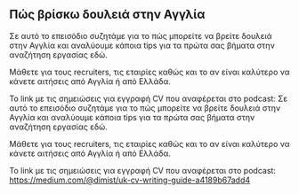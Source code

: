 ## Πώς βρίσκω δουλειά στην Αγγλία

Σε αυτό το επεισόδιο συζητάμε για το πώς μπορείτε να βρείτε δουλειά στην Αγγλία και αναλύουμε κάποια tips για τα πρώτα σας βήματα στην αναζήτηση εργασίας εδώ.

Μάθετε για τους recruiters, τις εταιρίες καθώς και το αν είναι καλύτερο να κάνετε αιτήσεις από Αγγλία ή από Ελλάδα.

Το link με τις σημειώσεις για εγγραφή CV που αναφέρεται στο podcast: Σε αυτό το επεισόδιο συζητάμε για το πώς μπορείτε να βρείτε δουλειά στην Αγγλία και αναλύουμε κάποια tips για τα πρώτα σας βήματα στην αναζήτηση εργασίας εδώ.

Μάθετε για τους recruiters, τις εταιρίες καθώς και το αν είναι καλύτερο να κάνετε αιτήσεις από Αγγλία ή από Ελλάδα.

Το link με τις σημειώσεις για εγγραφή CV που αναφέρεται στο podcast: 
<https://medium.com/@dimist/uk-cv-writing-guide-a4189b67add4>

